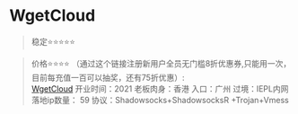 # WgetCloud
> 稳定⭐⭐⭐⭐⭐

> 价格⭐⭐⭐⭐
（通过这个链接注册新用户全员无门槛8折优惠券,只能用一次，目前每充值一百可以抽奖，还有75折优惠）:  
[WgetCloud](https://invite.wgetcloud.ltd/auth/register?code=Gcnh) 
> 开业时间：2021
> 老板肉身：香港
> 入口：广州
> 过境：IEPL内网
> 落地ip数量： 59
> 协议：Shadowsocks+ShadowsocksR +Trojan+Vmess
